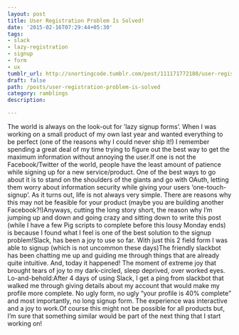 ```yaml
---
layout: post
title: User Registration Problem Is Solved!
date: '2015-02-16T07:29:44+05:30'
tags:
- slack
- lazy-registration
- signup
- form
- ux
tumblr_url: http://snortingcode.tumblr.com/post/111171772180/user-registration-problem-is-solved
draft: false
path: /posts/user-registration-problem-is-solved
category: ramblings
description:

---
```

The world is always on the look-out for ’lazy signup forms’. When I was working on a small product of my own last year and wanted everything to be perfect (one of the reasons why I could never ship it!) I remember spending a great deal of my time trying to figure out the best way to get the maximum information without annoying the user.If one is not the Facebook/Twitter of the world, people have the least amount of patience while signing up for a new service/product. One of the best ways to go about it is to stand on the shoulders of the giants and go with OAuth, letting them worry about information security while giving your users ‘one-touch-signup’. As it turns out, life is not always very simple. There are reasons why this may not be feasible for your product (maybe you are building another Facebook?!)Anyways, cutting the long story short, the reason why I’m jumping up and down and going crazy and sitting down to write this post (while I have a few Pig scripts to complete before this lousy Monday ends) is because I found what I feel is one of the best solution to the signup problem!Slack, has been a joy to use so far. With just this 2 field form I was able to signup (which is not uncommon these days)The friendly slackbot has been chatting me up and guiding me through things that are already quite intuitive. And, today it happened! The moment of extreme joy that brought tears of joy to my dark-circled, sleep deprived, over worked eyes. Lo-and-behold:After 4 days of using Slack, I get a ping from slackbot that walked me through giving details about my account that would make my profile more complete. No ugly form, no ugly “your profile is 40% complete” and most importantly, no long signup form. The experience was interactive and a joy to work.Of course this might not be possible for all products but, I’m sure that something similar would be part of the next thing that I start working on!
